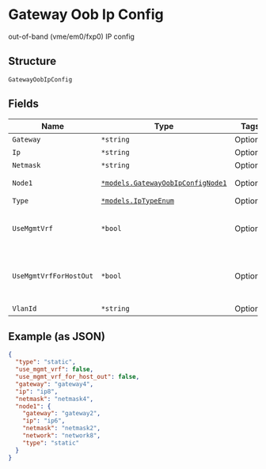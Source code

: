 
# Gateway Oob Ip Config

out-of-band (vme/em0/fxp0) IP config

## Structure

`GatewayOobIpConfig`

## Fields

| Name | Type | Tags | Description |
|  --- | --- | --- | --- |
| `Gateway` | `*string` | Optional | if `type`==`static` |
| `Ip` | `*string` | Optional | if `type`==`static` |
| `Netmask` | `*string` | Optional | if `type`==`static` |
| `Node1` | [`*models.GatewayOobIpConfigNode1`](../../doc/models/gateway-oob-ip-config-node-1.md) | Optional | for HA Cluster, node1 can have different IP Config |
| `Type` | [`*models.IpTypeEnum`](../../doc/models/ip-type-enum.md) | Optional | **Default**: `"dhcp"` |
| `UseMgmtVrf` | `*bool` | Optional | if supported on the platform. If enabled, DNS will be using this routing-instance, too<br>**Default**: `false` |
| `UseMgmtVrfForHostOut` | `*bool` | Optional | for host-out traffic (NTP/TACPLUS/RADIUS/SYSLOG/SNMP), if alternative source network/ip is desired,<br>**Default**: `false` |
| `VlanId` | `*string` | Optional | - |

## Example (as JSON)

```json
{
  "type": "static",
  "use_mgmt_vrf": false,
  "use_mgmt_vrf_for_host_out": false,
  "gateway": "gateway4",
  "ip": "ip8",
  "netmask": "netmask4",
  "node1": {
    "gateway": "gateway2",
    "ip": "ip6",
    "netmask": "netmask2",
    "network": "network8",
    "type": "static"
  }
}
```

